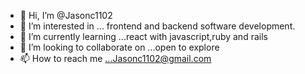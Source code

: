 - 👋 Hi, I’m @Jasonc1102
- 👀 I’m interested in ... frontend and backend software development.
- 🌱 I’m currently learning ...react with javascript,ruby and rails
- 💞️ I’m looking to collaborate on ...open to explore
- 📫 How to reach me ...Jasonc1102@gmail.com

<!---
Jasonc1102/Jasonc1102 is a ✨ special ✨ repository because its `README.md` (this file) appears on your GitHub profile.
You can click the Preview link to take a look at your changes.
--->
